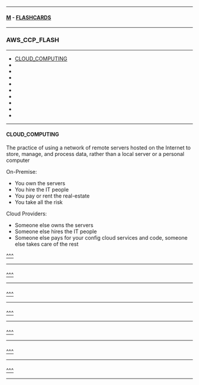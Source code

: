 
---

#### [M](https://github.com/ttltrk/TTT/blob/master/menu.md) - [FLASHCARDS](https://github.com/ttltrk/TTT/tree/master/FLASHCARDS/FLASHCARDS.md)

---

### AWS_CCP_FLASH

---

* [CLOUD_COMPUTING](#CLOUD_COMPUTING)
* [](#)
* [](#)
* [](#)
* [](#)
* [](#)
* [](#)
* [](#)
* [](#)
* [](#)

---

#### CLOUD_COMPUTING

The practice of using a network of remote servers hosted on the Internet to store, manage, and process data, rather than a local server or a personal computer

On-Premise:

- You own the servers
- You hire the IT people
- You pay or rent the real-estate
- You take all the risk

Cloud Providers:

- Someone else owns the servers
- Someone else hires the IT people
- Someone else pays for your config cloud services and code, someone else takes care of the rest

[^^^](#AWS_CCP_FLASH)

---

####

[^^^](#AWS_CCP_FLASH)

---

####

[^^^](#AWS_CCP_FLASH)

---

####

[^^^](#AWS_CCP_FLASH)

---

####

[^^^](#AWS_CCP_FLASH)

---

####

[^^^](#AWS_CCP_FLASH)

---

####

[^^^](#AWS_CCP_FLASH)

---
